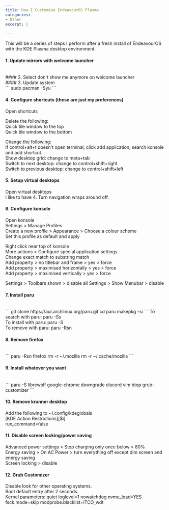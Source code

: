 ```yaml
---
title: How I Customise EndeavourOS Plasma
categories:
- Other
excerpt: |
  
---
```


This will be a series of steps I perform after a fresh install of EndeavourOS with the KDE Plasma desktop environment. 

#### 1. Update mirrors with welcome launcher
<br>
#### 2. Select don't show me anymore on welcome launcher
<br>
#### 3. Update system
<br>
```
sudo pacman -Syu
```

#### 4. Configure shortcuts (these are just my preferences)

Open shortcuts

Delete the following:<br>
Quick tile window to the top <br>
Quick tile window to the bottom <br>

Change the following:<br>
If control+alt+t doesn't open terminal, click add application, search konsole and add shortcut. <br>
Show desktop grid: change to meta+tab <br>
Switch to next desktop: change to control+shift+right <br>
Switch to previous desktop: change to control+shift+left <br>

#### 5. Setup virtual desktops

Open virtual desktops <br>
I like to have 4. Turn navigation wraps around off. 


#### 6. Configure konsole

Open konsole<br>
Settings > Manage Profiles <br>
Create a new profile > Appearance > Choose a colour scheme <br>
Set this profile as default and apply<br>

Right click near top of konsole <br>
More actions > Configure special application settings <br>
Change exact match to substring match <br>
Add property > no titlebar and frame > yes > force <br>
Add property > maximised horizontally > yes > force <br>
Add property > maximised vertically > yes > force <br>

Settings > Toolbars shown > disable all
Settings > Show Menubar > disable

#### 7. Install paru
<br>
```
git clone https://aur.archlinux.org/paru.git
cd paru
makepkg -si
```
To search with paru: paru -Ss  <br>
To install with paru: paru -S  <br>
To remove with paru: paru -Rsn 

#### 8. Remove firefox
<br>
```
paru -Rsn firefox 
rm -r ~/.mozilla 
rm -r ~/.cache/mozilla 
```

#### 9. Install whatever you want
<br>
```
paru -S librewolf google-chrome downgrade discord vim btop grub-customizer
```
  
#### 10. Remove krunner desktop 

Add the following to ~/.config/kdeglobals <br>
[KDE Action Restrictions][$i] <br>
run_command=false


#### 11. Disable screen locking/power saving

Advanced power settings > Stop charging only once below > 80% <br>
Energy saving > On AC Power > turn everything off except dim screen and energy saving <br>
Screen locking > disable

#### 12. Grub Customizer

Disable look for other operating systems. <br>
Boot default entry after 2 seconds. <br>
Kernel parameters: quiet loglevel=1 nowatchdog nvme_load=YES fsck.mode=skip modprobe.blacklist=iTCO_wdt

